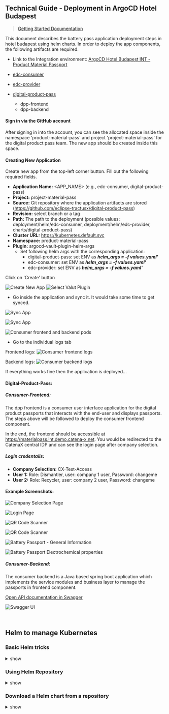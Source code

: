 <!--
  Catena-X - Product Passport Consumer Application
 
  Copyright (c) 2022, 2023 BASF SE, BMW AG, Henkel AG & Co. KGaA
 
  See the NOTICE file(s) distributed with this work for additional
  information regarding copyright ownership.
 
  This program and the accompanying materials are made available under the
  terms of the Apache License, Version 2.0 which is available at
  https://www.apache.org/licenses/LICENSE-2.0.
 
  Unless required by applicable law or agreed to in writing, software
  distributed under the License is distributed on an "AS IS" BASIS
  WITHOUT WARRANTIES OR CONDITIONS OF ANY KIND,
  either express or implied. See the
  License for the specific language govern in permissions and limitations
  under the License.
 
  SPDX-License-Identifier: Apache-2.0
-->

## Technical Guide - Deployment in ArgoCD Hotel Budapest


> [Getting Started Documentation](../docs/GETTING-STARTED.md)

This document describes the battery pass application deployment steps in hotel budapest using helm charts. In order to deploy the app components, the following artifacts are required. 

- Link to the Integration environment: [ArgoCD Hotel Budapest INT - Product Material Passport](https://argo.int.demo.catena-x.net)

- [edc-consumer](./edc-consumer)

- [edc-provider](./edc-provider)

- [digital-product-pass](../charts/digital-product-pass)
    - dpp-frontend
    - dpp-backend

#### Sign in via the GitHub account

After signing in into the account, you can see the allocated space inside the namespace 'product-material-pass' and project 'project-material-pass' for the digital product pass team. The new app should be created inside this space.

#### Creating New Application

Create new app from the top-left corner button.
Fill out the following required fields.
- **Application Name:** <APP_NAME> (e.g., edc-consumer, digital-product-pass)
- **Project:** project-material-pass
- **Source:** Git repository where the application artifacts are stored (https://github.com/eclipse-tractusx/digital-product-pass)
- **Revision:** select branch or a tag
- **Path:** The path to the deployment (possible values: deployment/helm/edc-consumer, deployment/helm/edc-provider, charts/digital-product-pass)
- **Cluster URL:** https://kubernetes.default.svc
- **Namespace:** product-material-pass
- **Plugin:** argocd-vault-plugin-helm-args
    - Set following helm args with the corresponding application:
        - digital-product-pass: set ENV as ***helm_args = -f values.yaml'***
        - edc-consumer: set ENV as ***helm_args = -f values.yaml'***
        - edc-provider: set ENV as ***helm_args = -f values.yaml'***

Click on 'Create' button

![Create New App](./images/create-app.png)
![Select Valut Plugin](./images/create-app-with-plugin.png)

- Go inside the application and sync it. It would take some time to get synced.

![Sync App](./images/sync-app.png)

![Sync App](./images/sync-pod.png)

![Consumer frontend and backend pods](./images/running-pods.png)
- Go to the individual logs tab

Frontend logs:
![Consumer frontend logs](./images/frontend-logs.png)

Backend logs:
![Consumer backend logs](./images/backend-logs.png)

If everything works fine then the application is deployed...

#### Digital-Product-Pass:

##### Consumer-Frontend:

The dpp frontend is a consumer user interface application for the digital product passports that interacts with the end-user and displays passports. The steps above will be followed to deploy the consumer frontend component.

In the end, the frontend should be accessible at https://materialpass.int.demo.catena-x.net. You would be redirected to the CatenaX central IDP and can see the login page after company selection.

##### Login credentails:
- **Company Selection:** CX-Test-Access
- **User 1:** Role: Dismantler, user: company 1 user, Password: changeme
- **User 2:** Role: Recycler, user: company 2 user, Password: changeme

#### Example Screenshots:

![Company Selection Page](./images/company-selection.png)

![Login Page](./images/login.png)

![QR Code Scanner](./images/dashboard.png)

![QR Code Scanner](./images/scan-passport.png)

![Battery Passport - General Information](./images/general-information.png)

![Battery Passport Electrochemical properties](./images/electrochemical-properties.png)

##### Consumer-Backend:

The consumer backend is a Java based spring boot application which implements the service modules and business layer to manage the passports in frontend component.

[Open API documentation in Swagger](https://materialpass.int.demo.catena-x.net/swagger-ui/index.html)

![Swagger UI](./images/swagger.png)

<br />

## Helm to manage Kubernetes

### Basic Helm tricks

<details><summary>show</summary>
<p>

```bash
# Creating basic helm chart
helm create <CHART_NAME>

# Building chart dependencies
 helm dependency build <SOURCE>

# Updating chart dependencies
 helm dependency update <SOURCE>

# Installing helm release
helm install <CHART_NAME> -f myvalues.yaml ./SOURCE

# Uninstalling helm release
helm uninstall <CHART_NAME>

# Listing helm releases
helm list
```
<p>
</details>

### Using Helm Repository
<details><summary>show</summary>
<p>

```bash
helm repo add [NAME] [URL]  [flags]

helm repo list / helm repo ls

helm repo remove [REPO1] [flags]

helm repo update / helm repo up

helm repo update [REPO1] [flags]

helm repo index [DIR] [flags]
```
<p>
</details>

### Download a Helm chart from a repository 

<details><summary>show</summary>
<p>

```bash
helm pull [chart URL | repo/chartname] [...] [flags] ## this would download a helm, not install 
helm pull --untar [rep/chartname] # untar the chart after downloading it 
```

</p>
</details>
